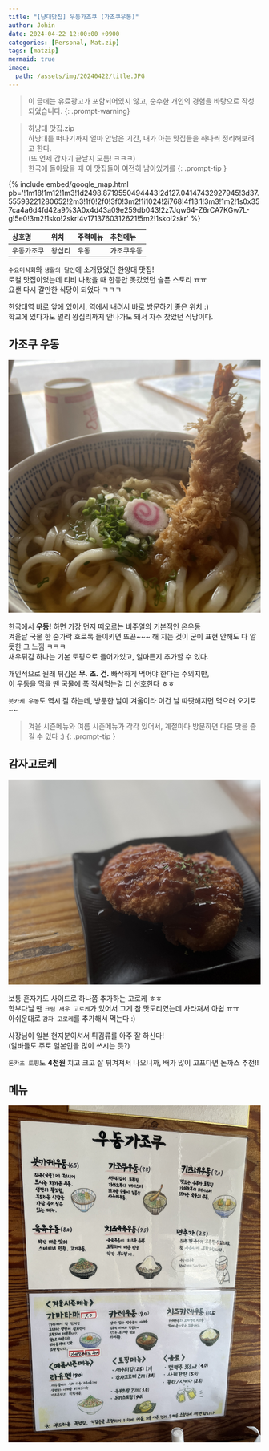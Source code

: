 ```yaml
---
title: "[냥대맛집] 우동가조쿠 (가조쿠우동)"
author: Johin
date: 2024-04-22 12:00:00 +0900
categories: [Personal, Mat.zip]
tags: [matzip]
mermaid: true
image:
  path: /assets/img/20240422/title.JPG
---
```


> 이 글에는 유료광고가 포함되어있지 않고, 순수한 개인의 경험을 바탕으로 작성되었습니다.
{: .prompt-warning}

> 하냥대 맛집.zip  
> 하냥대를 떠나기까지 얼마 안남은 기간, 내가 아는 맛집들을 하나씩 정리해보려고 한다.   
> (또 언제 갑자기 끝날지 모름! ㅋㅋㅋ)   
> 한국에 돌아왔을 때 이 맛집들이 여전히 남아있기를
{: .prompt-tip }

{% include embed/google_map.html pb='!1m18!1m12!1m3!1d2498.8719550494443!2d127.04147432927945!3d37.55593221280652!2m3!1f0!2f0!3f0!3m2!1i1024!2i768!4f13.1!3m3!1m2!1s0x357ca4a6d4fd42a9%3A0x4d43a09e259db043!2z7Jqw64-Z6rCA7KGw7L-g!5e0!3m2!1sko!2skr!4v1713760312621!5m2!1sko!2skr' %}

| 상호명    | 위치     | 주력메뉴 | 추천메뉴                      |
|:----------|:-------|:--------|:----------------------|
| 우동가조쿠 | 왕십리 | 우동 | 가조쿠우동 |

`수요미식회`와 `생활의 달인`에 소개됐었던 한양대 맛집!  
로컬 맛집이었는데 티비 나왔을 때 한동안 못갔었던 슬픈 스토리 ㅠㅠ  
요샌 다시 갈만한 식당이 되었다 ㅋㅋㅋ

한양대역 바로 앞에 있어서, 역에서 내려서 바로 방문하기 좋은 위치 :)  
학교에 있다가도 멀리 왕십리까지 안나가도 돼서 자주 찾았던 식당이다.

## 가조쿠 우동

![udon](/assets/img/20240422/udon.JPG)

한국에서 **우동!** 하면 가장 먼저 떠오르는 비주얼의 기본적인 온우동  
겨울날 국물 한 숟가락 호로록 들이키면 뜨끈~~~ 해 지는 것이 굳이 표현 안해도 다 알 듯한 그 느낌 ㅋㅋㅋ  
새우튀김 하나는 기본 토핑으로 들어가있고, 얼마든지 추가할 수 있다.

개인적으로 원래 튀김은 **무.** **조.** **건.** 빠삭하게 먹어야 한다는 주의지만,  
이 우동을 먹을 땐 국물에 푹 적셔먹는걸 더 선호한다 ㅎㅎ  

`붓카케 우동`도 역시 잘 하는데, 방문한 날이 겨울이라 이건 날 따땃해지면 먹으러 오기로~~

> 겨울 시즌메뉴와 여름 시즌메뉴가 각각 있어서, 계절마다 방문하면 다른 맛을 즐길 수 있다 :)
{: .prompt-tip }

## 감자고로케

![gorokae](/assets/img/20240422/gorokae.JPG)

보통 혼자가도 사이드로 하나쯤 추가하는 고로케 ㅎㅎ  
학부다닐 땐 `크림 새우 고로케`가 있어서 그게 참 맛도리였는데 사라져서 아쉽 ㅠㅠ  
아쉬운대로 `감자 고로케`를 추가해서 먹는다 :)  

사장님이 일본 현지분이셔서 튀김류를 아주 잘 하신다!  
(알바들도 주로 일본인을 많이 쓰시는 듯?)

`돈카츠 토핑`도 **4천원** 치고 크고 잘 튀겨져서 나오니까, 배가 많이 고프다면 돈까스 추천!!  

## 메뉴

![menu](/assets/img/20240422/menu.JPG)



